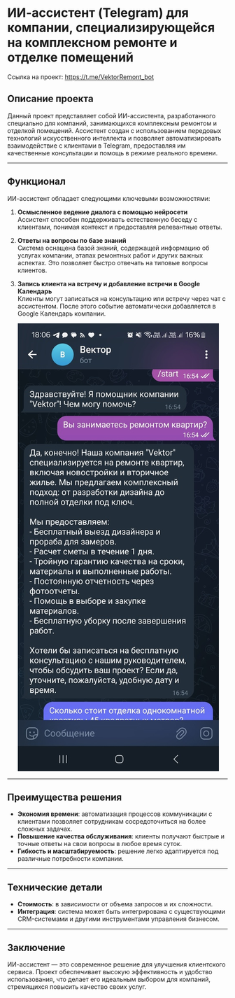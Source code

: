 # ИИ-ассистент (Telegram) для компании, специализирующейся на комплексном ремонте и отделке помещений

Ссылка на проект: https://t.me/VektorRemont_bot

## Описание проекта

Данный проект представляет собой ИИ-ассистента, разработанного специально для компаний, занимающихся комплексным ремонтом и отделкой помещений. Ассистент создан с использованием передовых технологий искусственного интеллекта и позволяет автоматизировать взаимодействие с клиентами в Telegram, предоставляя им качественные консультации и помощь в режиме реального времени.

---

## Функционал

ИИ-ассистент обладает следующими ключевыми возможностями:

1. **Осмысленное ведение диалога с помощью нейросети**  
   Ассистент способен поддерживать естественную беседу с клиентами, понимая контекст и предоставляя релевантные ответы.

2. **Ответы на вопросы по базе знаний**  
   Система оснащена базой знаний, содержащей информацию об услугах компании, этапах ремонтных работ и других важных аспектах. Это позволяет быстро отвечать на типовые вопросы клиентов.

3. **Запись клиента на встречу и добавление встречи в Google Календарь**  
   Клиенты могут записаться на консультацию или встречу через чат с ассистентом. После этого событие автоматически добавляется в Google Календарь компании.

   ![Иллюстрация к проекту](https://github.com/Dasistdos/ai_assistent/blob/main/p56S4si-Guo.jpg?raw=true)

---

## Преимущества решения

- **Экономия времени**: автоматизация процессов коммуникации с клиентами позволяет сотрудникам сосредоточиться на более сложных задачах.
- **Повышение качества обслуживания**: клиенты получают быстрые и точные ответы на свои вопросы в любое время суток.
- **Гибкость и масштабируемость**: решение легко адаптируется под различные потребности компании.

---

## Технические детали

- **Стоимость**: в зависимости от объема запросов и их сложности.
- **Интеграция**: система может быть интегрирована с существующими CRM-системами и другими инструментами управления бизнесом.

---

## Заключение

ИИ-ассистент — это современное решение для улучшения клиентского сервиса. Проект обеспечивает высокую эффективность и удобство использования, что делает его идеальным выбором для компаний, стремящихся повысить качество своих услуг.
